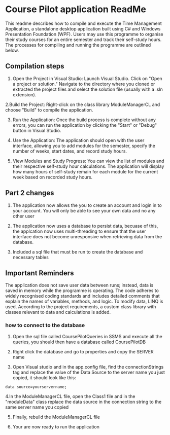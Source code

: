 
# Course Pilot application ReadMe

This readme describes how to compile and execute the Time Management Application, 
a standalone desktop application built using C# and Windows Presentation Foundation (WPF). 
Users may use this programme to organise their study courses for an entire semester and track their self-study hours. 
The processes for compiling and running the programme are outlined below.

## Compilation steps

1. Open the Project in Visual Studio:
Launch Visual Studio.
Click on "Open a project or solution."
Navigate to the directory where you cloned or extracted the project files and select the solution file
(usually with a .sln extension).

2.Build the Project: Right-click on the class library ModuleManagerCL and choose "Build" to compile the application.

3. Run the Application:
Once the build process is complete without any errors, you can run the application by clicking the "Start" or "Debug" button in Visual Studio.

4. Use the Application:
The application should open with the user interface, allowing you to add modules for the semester, specify the number of weeks, start dates, and record study hours.

5. View Modules and Study Progress:
You can view the list of modules and their respective self-study hour calculations.
The application will display how many hours of self-study remain for each module for the current week based on recorded study hours.

## Part 2 changes

1. The application now allows the you to create an account and login in to your account. You will only be able to see your own data and 
no any other user

2. The application now uses a database to persist data, becuase of this, the applcation now uses multi-threading to ensure that the user interface does
not become unresponsive when retrieving data from the database.

3. Included a sql file that must be run to create the database and necessary tables

## Important Reminders
The application does not save user data between runs; instead, data is saved in memory while the programme is operating.
The code adheres to widely recognised coding standards and includes detailed comments that explain the names of variables, methods, and logic.
To modify data, LINQ is used.
According to the project requirements, a custom class library with classes relevant to data and calculations is added.

### how to connect to the database
1. Open the sql file called CoursePilotQueries in SSMS and execute all the queries, you should then have a database called CoursePilotDB

2. Right click the database and go to properties and copy the SERVER name

3. Open Visual studio and in the app.config file, find the connectionStrings tag and replace the value of the Data Source to the server
name you just copied, it should look like this:

```data source=yourservername;```

4.In the ModuleManagerCL file, open the Class1 file and in the "moduleData" class replace the data source in the connection
string to the same server name you copied

5. Finally, rebuild the ModuleManagerCL file

6. Your are now ready to run the application

